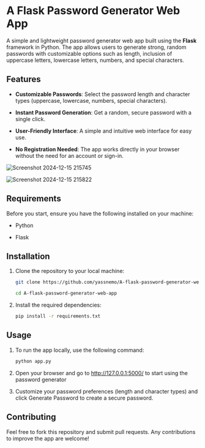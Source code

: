 # A Flask Password Generator Web App

A simple and lightweight password generator web app built using the **Flask** framework in Python. The app allows users to generate strong, random passwords with customizable options such as length, inclusion of uppercase letters, lowercase letters, numbers, and special characters.

## Features

- **Customizable Passwords**: Select the password length and character types (uppercase, lowercase, numbers, special characters).
  
- **Instant Password Generation**: Get a random, secure password with a single click.
  
- **User-Friendly Interface**: A simple and intuitive web interface for easy use.
  
- **No Registration Needed**: The app works directly in your browser without the need for an account or sign-in.
  
![Screenshot 2024-12-15 215745](https://github.com/user-attachments/assets/121d4ce3-2633-43a8-bcef-5d202a1c6c31)

![Screenshot 2024-12-15 215822](https://github.com/user-attachments/assets/9b4aeeb3-9f74-4eca-83d4-d1ceed19fbfd)


## Requirements

Before you start, ensure you have the following installed on your machine:

- Python
  
- Flask

## Installation

1. Clone the repository to your local machine:

   ```bash
   git clone https://github.com/yassnemo/A-flask-password-generator-web-app.git
   ```
   ```bash
   cd A-flask-password-generator-web-app
   ```
2. Install the required dependencies:
   
   ```bash
   pip install -r requirements.txt
   ```
## Usage

1. To run the app locally, use the following command:

   ```bash
   python app.py
   ```
   
2. Open your browser and go to http://127.0.0.1:5000/ to start using the password generator
   
4. Customize your password preferences (length and character types) and click Generate Password to create a secure password.

## Contributing

Feel free to fork this repository and submit pull requests. Any contributions to improve the app are welcome!
